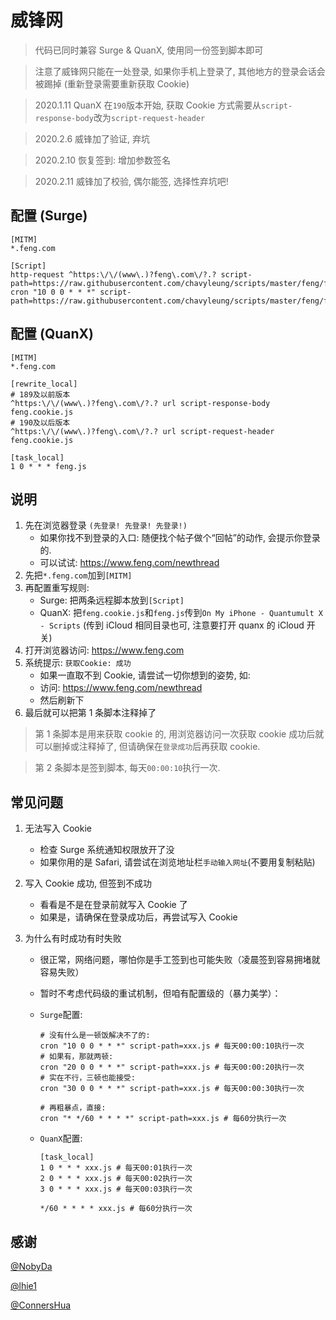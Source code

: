 # 威锋网

> 代码已同时兼容 Surge & QuanX, 使用同一份签到脚本即可

> 注意了威锋网只能在一处登录, 如果你手机上登录了, 其他地方的登录会话会被踢掉 (重新登录需要重新获取 Cookie)

> 2020.1.11 QuanX 在`190`版本开始, 获取 Cookie 方式需要从`script-response-body`改为`script-request-header`

> 2020.2.6 威锋加了验证, 弃坑

> 2020.2.10 恢复签到: 增加参数签名

> 2020.2.11 威锋加了校验, 偶尔能签, 选择性弃坑吧!

## 配置 (Surge)

```properties
[MITM]
*.feng.com

[Script]
http-request ^https:\/\/(www\.)?feng\.com\/?.? script-path=https://raw.githubusercontent.com/chavyleung/scripts/master/feng/feng.cookie.js
cron "10 0 0 * * *" script-path=https://raw.githubusercontent.com/chavyleung/scripts/master/feng/feng.js
```

## 配置 (QuanX)

```properties
[MITM]
*.feng.com

[rewrite_local]
# 189及以前版本
^https:\/\/(www\.)?feng\.com\/?.? url script-response-body feng.cookie.js
# 190及以后版本
^https:\/\/(www\.)?feng\.com\/?.? url script-request-header feng.cookie.js

[task_local]
1 0 * * * feng.js
```

## 说明

1. 先在浏览器登录 `(先登录! 先登录! 先登录!)`
   - 如果你找不到登录的入口: 随便找个帖子做个“回帖”的动作, 会提示你登录的.
   - 可以试试: https://www.feng.com/newthread
2. 先把`*.feng.com`加到`[MITM]`
3. 再配置重写规则:
   - Surge: 把两条远程脚本放到`[Script]`
   - QuanX: 把`feng.cookie.js`和`feng.js`传到`On My iPhone - Quantumult X - Scripts` (传到 iCloud 相同目录也可, 注意要打开 quanx 的 iCloud 开关)
4. 打开浏览器访问: https://www.feng.com
5. 系统提示: `获取Cookie: 成功`
   - 如果一直取不到 Cookie, 请尝试一切你想到的姿势, 如:
   - 访问: https://www.feng.com/newthread
   - 然后刷新下
6. 最后就可以把第 1 条脚本注释掉了

> 第 1 条脚本是用来获取 cookie 的, 用浏览器访问一次获取 cookie 成功后就可以删掉或注释掉了, 但请确保在`登录成功`后再获取 cookie.

> 第 2 条脚本是签到脚本, 每天`00:00:10`执行一次.

## 常见问题

1. 无法写入 Cookie

   - 检查 Surge 系统通知权限放开了没
   - 如果你用的是 Safari, 请尝试在浏览地址栏`手动输入网址`(不要用复制粘贴)

2. 写入 Cookie 成功, 但签到不成功

   - 看看是不是在登录前就写入 Cookie 了
   - 如果是，请确保在登录成功后，再尝试写入 Cookie

3. 为什么有时成功有时失败

   - 很正常，网络问题，哪怕你是手工签到也可能失败（凌晨签到容易拥堵就容易失败）
   - 暂时不考虑代码级的重试机制，但咱有配置级的（暴力美学）：

   - `Surge`配置:

     ```properties
     # 没有什么是一顿饭解决不了的:
     cron "10 0 0 * * *" script-path=xxx.js # 每天00:00:10执行一次
     # 如果有，那就两顿:
     cron "20 0 0 * * *" script-path=xxx.js # 每天00:00:20执行一次
     # 实在不行，三顿也能接受:
     cron "30 0 0 * * *" script-path=xxx.js # 每天00:00:30执行一次

     # 再粗暴点，直接:
     cron "* */60 * * * *" script-path=xxx.js # 每60分执行一次
     ```

   - `QuanX`配置:

     ```properties
     [task_local]
     1 0 * * * xxx.js # 每天00:01执行一次
     2 0 * * * xxx.js # 每天00:02执行一次
     3 0 * * * xxx.js # 每天00:03执行一次

     */60 * * * * xxx.js # 每60分执行一次
     ```

## 感谢

[@NobyDa](https://github.com/NobyDa)

[@lhie1](https://github.com/lhie1)

[@ConnersHua](https://github.com/ConnersHua)

